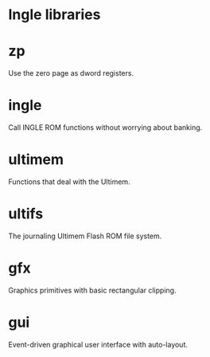 Ingle libraries
===============

# zp

Use the zero page as dword registers.

# ingle

Call INGLE ROM functions without worrying about banking.

# ultimem

Functions that deal with the Ultimem.

# ultifs

The journaling Ultimem Flash ROM file system.

# gfx

Graphics primitives with basic rectangular clipping.

# gui

Event-driven graphical user interface with auto-layout.
